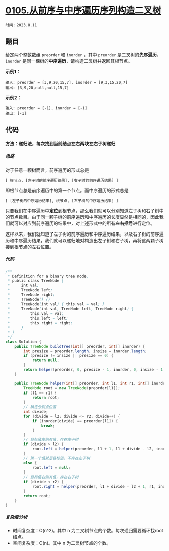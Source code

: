 # [0105.从前序与中序遍历序列构造二叉树](https://leetcode.cn/problems/construct-binary-tree-from-preorder-and-inorder-traversal/)

`时间：2023.8.11`

## 题目

给定两个整数数组 `preorder` 和 `inorder` ，其中 `preorder` 是二叉树的**先序遍历**， `inorder` 是同一棵树的**中序遍历**，请构造二叉树并返回其根节点。

**示例1：**

```
输入: preorder = [3,9,20,15,7], inorder = [9,3,15,20,7]
输出: [3,9,20,null,null,15,7]
```

**示例2：**

```
输入: preorder = [-1], inorder = [-1]
输出: [-1]
```

## 代码

#### 方法：递归法，每次找到当前结点左右两块左右子树递归

##### 思路

对于任意一颗树而言，前序遍历的形式总是

```
[ 根节点, [左子树的前序遍历结果], [右子树的前序遍历结果] ]
```

即根节点总是前序遍历中的第一个节点。而中序遍历的形式总是

```
[ [左子树的中序遍历结果], 根节点, [右子树的中序遍历结果] ]
```

只要我们在中序遍历中**定位**到根节点，那么我们就可以分别知道左子树和右子树中的节点数目。由于同一颗子树的前序遍历和中序遍历的长度显然是相同的，因此我们就可以对应到前序遍历的结果中，对上述形式中的所有**左右括号**进行定位。

这样以来，我们就知道了左子树的前序遍历和中序遍历结果，以及右子树的前序遍历和中序遍历结果，我们就可以递归地对构造出左子树和右子树，再将这两颗子树接到根节点的左右位置。

##### 代码

```java
/**
 * Definition for a binary tree node.
 * public class TreeNode {
 *     int val;
 *     TreeNode left;
 *     TreeNode right;
 *     TreeNode() {}
 *     TreeNode(int val) { this.val = val; }
 *     TreeNode(int val, TreeNode left, TreeNode right) {
 *         this.val = val;
 *         this.left = left;
 *         this.right = right;
 *     }
 * }
 */
class Solution {
    public TreeNode buildTree(int[] preorder, int[] inorder) {
        int presize = preorder.length, insize = inorder.length;
        if (presize != insize || presize == 0) {
            return null;
        }
        return helper(preorder, 0, presize - 1, inorder, 0, insize - 1);
    }

    public TreeNode helper(int[] preorder, int l1, int r1, int[] inorder, int l2, int r2) {
        TreeNode root = new TreeNode(preorder[l1]);
        if (l1 == r1) {
            return root;
        }
        // 确定分割点位置
        int divide;
        for (divide = l2; divide <= r2; divide++) {
            if (inorder[divide] == preorder[l1]) {
                break;
            }
        }
        // 目标值左侧有值，存在左子树
        if (divide > l2) {
            root.left = helper(preorder, l1 + 1, l1 + divide - l2, inorder, l2, divide - 1);
        }
        // 第一个值就是目标值，不存在左子树
        else {
            root.left = null;
        }
        // 目标值右侧有值，存在右子树
        if (divide < r2) {
            root.right = helper(preorder, l1 + divide - l2 + 1, r1, inorder, divide + 1, r2);
        }
        return root;
    }
}
```

##### 复杂度分析

- 时间复杂度：O(n^2)。其中 n 为二叉树节点的个数。每次递归需要循环找root结点。
- 空间复杂度：O(n)。其中 n 为二叉树节点的个数。